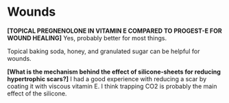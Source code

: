 # Wounds

**[TOPICAL PREGNENOLONE IN VITAMIN E COMPARED TO PROGEST-E FOR WOUND HEALING]**
Yes, probably better for most things.

Topical baking soda, honey, and granulated sugar can be helpful for wounds.

**[What is the mechanism behind the effect of silicone-sheets for reducing hypertrophic scars?]**
I had a good experience with reducing a scar by coating it with viscous vitamin E. I think trapping CO2 is probably the main effect of the silicone.
